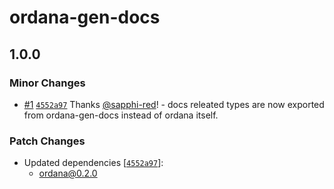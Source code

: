 # ordana-gen-docs

## 1.0.0

### Minor Changes

- [#1](https://github.com/sapphi-red/ordana/pull/1) [`4552a97`](https://github.com/sapphi-red/ordana/commit/4552a970e60ed50ffddf8098b5087200f50ef237) Thanks [@sapphi-red](https://github.com/sapphi-red)! - docs releated types are now exported from ordana-gen-docs instead of ordana itself.

### Patch Changes

- Updated dependencies [[`4552a97`](https://github.com/sapphi-red/ordana/commit/4552a970e60ed50ffddf8098b5087200f50ef237)]:
  - ordana@0.2.0
